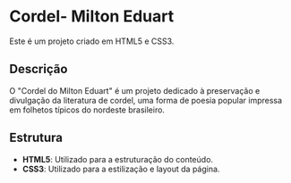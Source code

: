 # Cordel- Milton Eduart

Este é um projeto criado em HTML5 e CSS3.

## Descrição

O "Cordel do Milton Eduart" é um projeto dedicado à preservação e divulgação da literatura de cordel, uma forma de poesia popular impressa em folhetos típicos do nordeste brasileiro.

## Estrutura

- **HTML5**: Utilizado para a estruturação do conteúdo.
- **CSS3**: Utilizado para a estilização e layout da página.
